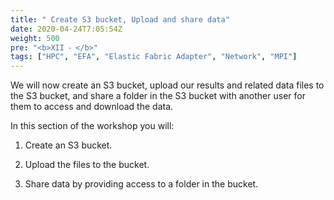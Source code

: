 ```yaml
---
title: " Create S3 bucket, Upload and share data"
date: 2020-04-24T7:05:54Z
weight: 500
pre: "<b>XII ⁃ </b>"
tags: ["HPC", "EFA", "Elastic Fabric Adapter", "Network", "MPI"]
---
```


We will now create an S3 bucket, upload our results and related data files to the S3 bucket, and share a folder in the S3 bucket with another user for them to access and download the data.

In this section of the workshop you will:

1.	Create an S3 bucket.

2.	Upload the files to the bucket.

3.	Share data by providing access to a folder in the bucket.
